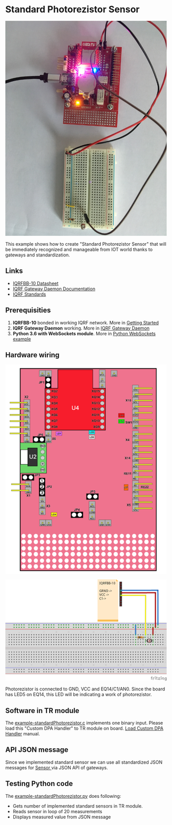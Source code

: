 # Standard Photorezistor Sensor

![](example-standardPhotorezistor.jpg)

This example shows how to create "Standard Photorezistor Sensor" that will be immediately recognized and manageable from IOT world thanks to gateways and standardization.

## Links

* [IQRFBB-10 Datasheet](../../IQRFBB10-Datasheet.md)
* [IQRF Gateway Daemon Documentation](https://docs.iqrfsdk.org/iqrf-gateway-daemon/index.html)
* [IQRF Standards](https://www.iqrfalliance.org/techDocs/)

## Prerequisities

1. **IQRFBB-10** bonded in working IQRF network. More in [Getting Started](../../README.md)
2. **IQRF Gateway Daemon** working. More in [IQRF Gateway Daemon](../../IqrfGatewayDaemon.md)
3. **Python 3.6 with WebSockets module**. More in [Python WebSockets example](../../IqrfGatewayDaemon.md#python-websocket-example)

## Hardware wiring

![](../../files/datasheet/layout.png)

![](example-standardPhotorezistor_bb.png)

Photorezistor is connected to GND, VCC and EQ14/C1/AN0. Since the board has LED5 on EQ14, this LED will be indicating a work of photorezistor.

## Software in TR module

The [example-standardPhotorezistor.c](example-standardPhotorezistor.c) implements one binary input.
Please load this "Custom DPA Handler" to TR module on board. [Load Custom DPA Handler](../../SetupIqrfNetwork.md#load-custom-dpa-handler) manual.

## API JSON message

Since we implemented standard sensor we can use all standardized JSON messages for [Sensor ](https://docs.iqrfsdk.org/iqrf-gateway-daemon/api.html#sensor) via JSON API of gateways.

## Testing Python code

The [example-standardPhotorezistor.py](example-standardPhotorezistor.py) does following:

- Gets number of implemented standard sensors in TR module.
- Reads sensor in loop of 20 measurements
- Displays measured value from JSON message
